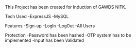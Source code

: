 This Project has been created for Induction of GAWDS NITK.

Tech Used
    -ExpressJS
    -MySQL

Features
    -Sign-up
    -LogIn
    -LogOut
    -All Users

Protection
    -Password has been hashed
    -OTP system has to be implemented
    -Input has been Validated